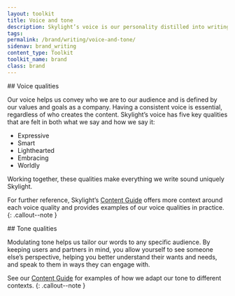 ```yaml
---
layout: toolkit
title: Voice and tone
description: Skylight’s voice is our personality distilled into writing. It’s crucial for our audience to recognize us even if we don’t announce ourselves. While our voice is constant, we should adjust our tone depending on the context and the specific audience.
tags:
permalink: /brand/writing/voice-and-tone/
sidenav: brand_writing
content_type: Toolkit
toolkit_name: brand
class: brand
---
```


<div class="row brand__content-section">
<div class="col-md-9" markdown="1">
## Voice qualities

Our voice helps us convey who we are to our audience and is defined by our values and goals as a company. Having a consistent voice is essential, regardless of who creates the content. Skylight’s voice has five key qualities that are felt in both what we say and how we say it:

- Expressive
- Smart
- Lighthearted
- Embracing
- Worldly

Working together, these qualities make everything we write sound uniquely Skylight.

For further reference, Skylight’s [Content Guide](/work/toolkits/content-guide/voice-and-tone/) offers more context around each voice quality and provides examples of our voice qualities in practice.
{: .callout--note }
</div>
</div>

<div class="row brand__content-section">
<div class="col-md-9" markdown="1">
## Tone qualities

Modulating tone helps us tailor our words to any specific audience. By keeping users and partners in mind, you allow yourself to see someone else’s perspective, helping you better understand their wants and needs, and speak to them in ways they can engage with.

See our [Content Guide](/work/toolkits/content-guide/voice-and-tone/#skylights-tone) for examples of how we adapt our tone to different contexts.
{: .callout--note }
</div>
</div>
